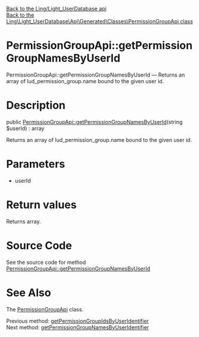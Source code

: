 [Back to the Ling/Light_UserDatabase api](https://github.com/lingtalfi/Light_UserDatabase/blob/master/doc/api/Ling/Light_UserDatabase.md)<br>
[Back to the Ling\Light_UserDatabase\Api\Generated\Classes\PermissionGroupApi class](https://github.com/lingtalfi/Light_UserDatabase/blob/master/doc/api/Ling/Light_UserDatabase/Api/Generated/Classes/PermissionGroupApi.md)


PermissionGroupApi::getPermissionGroupNamesByUserId
================



PermissionGroupApi::getPermissionGroupNamesByUserId — Returns an array of lud_permission_group.name bound to the given user id.




Description
================


public [PermissionGroupApi::getPermissionGroupNamesByUserId](https://github.com/lingtalfi/Light_UserDatabase/blob/master/doc/api/Ling/Light_UserDatabase/Api/Generated/Classes/PermissionGroupApi/getPermissionGroupNamesByUserId.md)(string $userId) : array




Returns an array of lud_permission_group.name bound to the given user id.




Parameters
================


- userId

    


Return values
================

Returns array.








Source Code
===========
See the source code for method [PermissionGroupApi::getPermissionGroupNamesByUserId](https://github.com/lingtalfi/Light_UserDatabase/blob/master/Api/Generated/Classes/PermissionGroupApi.php#L282-L292)


See Also
================

The [PermissionGroupApi](https://github.com/lingtalfi/Light_UserDatabase/blob/master/doc/api/Ling/Light_UserDatabase/Api/Generated/Classes/PermissionGroupApi.md) class.

Previous method: [getPermissionGroupIdsByUserIdentifier](https://github.com/lingtalfi/Light_UserDatabase/blob/master/doc/api/Ling/Light_UserDatabase/Api/Generated/Classes/PermissionGroupApi/getPermissionGroupIdsByUserIdentifier.md)<br>Next method: [getPermissionGroupNamesByUserIdentifier](https://github.com/lingtalfi/Light_UserDatabase/blob/master/doc/api/Ling/Light_UserDatabase/Api/Generated/Classes/PermissionGroupApi/getPermissionGroupNamesByUserIdentifier.md)<br>


